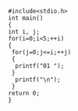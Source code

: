 	#include<stdio.h> 
	int main()
	{ 
	int i, j; 
	for(i=0;i<5;++i)
	{ 
	 for(j=0;j<=i;++j)
	 { 
	  printf("01 "); 
	 } 
	  printf("\n"); 
	 } 
	return 0; 
	}
  
